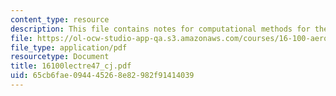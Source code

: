 ```yaml
---
content_type: resource
description: This file contains notes for computational methods for the euler equations.
file: https://ol-ocw-studio-app-qa.s3.amazonaws.com/courses/16-100-aerodynamics-fall-2005/65cb6fae094445268e82982f91414039_16100lectre47_cj.pdf
file_type: application/pdf
resourcetype: Document
title: 16100lectre47_cj.pdf
uid: 65cb6fae-0944-4526-8e82-982f91414039
---
```

